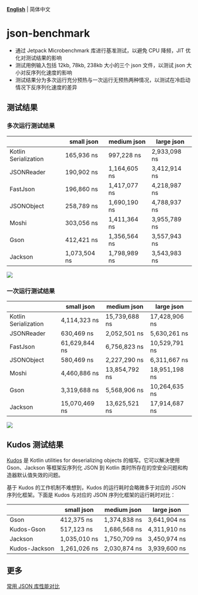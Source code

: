 **[English](README.md)** | 简体中文

# json-benchmark
- 通过 Jetpack Microbenchmark 库进行基准测试，以避免 CPU 降频，JIT 优化对测试结果的影响
- 测试用例输入包括 12kb, 78kb, 238kb 大小的三个 json 文件，以测试 json 大小对反序列化速度的影响
- 测试结果分为多次运行充分预热与一次运行无预热两种情况，以测试在冷启动情况下反序列化速度的差异

## 测试结果
### 多次运行测试结果
|                      | small json     | medium json    | large json     |
|----------------------|----------------|----------------|----------------|
| Kotlin Serialization | 165,936   ns   | 997,228   ns   | 2,933,098   ns |
| JSONReader           | 190,902   ns   | 1,164,605   ns | 3,412,914   ns |
| FastJson             | 196,860   ns   | 1,417,077   ns | 4,218,987   ns |
| JSONObject           | 258,789   ns   | 1,690,190   ns | 4,788,937   ns |
| Moshi                | 303,056   ns   | 1,411,364   ns | 3,955,789   ns |
| Gson                 | 412,421   ns   | 1,356,564   ns | 3,557,943   ns |
| Jackson              | 1,073,504   ns | 1,798,989   ns | 3,543,983   ns |


![](https://raw.gitmirror.com/RicardoJiang/resource/main/2023/october/DeserializationSpeedMultiTimes.png)

### 一次运行测试结果
|                      | small json      | medium json     | large json      |
|----------------------|-----------------|-----------------|-----------------|
| Kotlin Serialization | 4,114,323   ns  | 15,739,688   ns | 17,428,906   ns |
| JSONReader           | 630,469   ns    | 2,052,501   ns  | 5,630,261   ns  |
| FastJson             | 61,629,844   ns | 6,756,823   ns  | 10,529,791   ns |
| JSONObject           | 580,469   ns    | 2,227,290   ns  | 6,311,667   ns  |
| Moshi                | 4,460,886   ns  | 13,854,792   ns | 18,951,198   ns |
| Gson                 | 3,319,688   ns  | 5,568,906   ns  | 10,264,635   ns |
| Jackson              | 15,070,469   ns | 13,625,521   ns | 17,914,687   ns |


![](https://raw.gitmirror.com/RicardoJiang/resource/main/2023/october/DeserializationSpeedRunOnce.png)

## Kudos 测试结果
[Kudos](https://github.com/kanyun-inc/Kudos) 是 Kotlin utilities for deserializing objects 的缩写。它可以解决使用 Gson、Jackson 等框架反序列化 JSON 到 Kotlin 类时所存在的空安全问题和构造器默认值失效的问题。

基于 Kudos 的工作机制不难想到，Kudos 的运行耗时会略微多于对应的 JSON 序列化框架。下面是 Kudos 与对应的 JSON 序列化框架的运行耗时对比：

|               | small json     | medium json    | large json     |
|---------------|----------------|----------------|----------------|
| Gson          | 412,375   ns   | 1,374,838   ns | 3,641,904   ns |
| Kudos-Gson    | 517,123   ns   | 1,686,568   ns | 4,311,910   ns |
| Jackson       | 1,035,010   ns | 1,750,709   ns | 3,450,974   ns |
| Kudos-Jackson | 1,261,026   ns | 2,030,874   ns | 3,939,600   ns |

## 更多
[常用 JSON 库性能对比](https://android-performance-optimization.github.io/practical/speed/json-serialization-speed/)